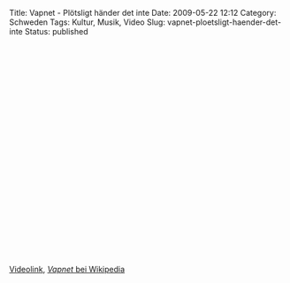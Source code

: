 Title: Vapnet - Plötsligt händer det inte
Date: 2009-05-22 12:12
Category: Schweden
Tags: Kultur, Musik, Video
Slug: vapnet-ploetsligt-haender-det-inte
Status: published

<p>
<object width="480" height="385">
<param name="movie" value="http://www.youtube.com/v/waWNzC77RwQ&amp;hl=sv&amp;fs=1"></param><param name="allowFullScreen" value="true"></param><param name="allowscriptaccess" value="always"></param>
<embed src="http://www.youtube.com/v/waWNzC77RwQ&amp;hl=sv&amp;fs=1" type="application/x-shockwave-flash" allowscriptaccess="always" allowfullscreen="true" width="480" height="385">
</embed>
</object>
  
[Videolink](http://www.youtube.com/watch?v=waWNzC77RwQ), [*Vapnet* bei
Wikipedia](http://sv.wikipedia.org/wiki/Vapnet)
</p>

